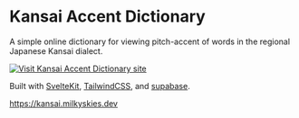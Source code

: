 # Kansai Accent Dictionary 

A simple online dictionary for viewing pitch-accent of words in the regional Japanese Kansai dialect.

[![Visit Kansai Accent Dictionary site](https://img.shields.io/badge/%20Visit%20Site-▸-6366f1?style=for-the-badge)](https://kansai.milkyskies.dev/) 

Built with [SvelteKit](https://kit.svelte.dev/), [TailwindCSS](https://tailwindcss.com/), and [supabase](https://supabase.com/).

https://kansai.milkyskies.dev
